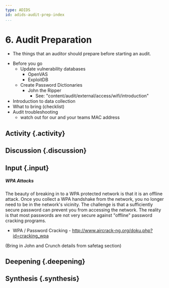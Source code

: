 ```yaml
---
type: ADIDS
id: adids-audit-prep-index
...
```


# 6. Audit Preparation

<!-- ![](content/images/preparation.png "") -->

  - The things that an auditor should prepare before starting an audit.
  * Before you go
    * Update vulnerability databases
	  * OpenVAS
	  * ExploitDB
    * Create Password Dictionaries
	  * John the Ripper
	    * See: "content/audit/external/access/wifi/introduction"
  * Introduction to data collection
  * What to bring (checklist)
  * Audit troubleshooting
    * watch out for our and your teams MAC address
	

## Activity {.activity}

<?The activities focus on introducing the user to the scope of this threat or section using an activity that lets them explore the concept without the tool so that they can start tool usage with an existing set of use cases in mind.?>

## Discussion {.discussion}

<?SAFETAG specific: For Audit discussions the auditor will provide scenerios that allow a trainee to explore ways they would use/focus a auditing technique with the identified risks in the case study provided.?>

## Input {.input}

<?This is usually the lecture part of the session. The trainer presents on issues, sub-topics and more advanced concepts related to focus of the session.?>

##### WPA Attacks #####

The beauty of breaking in to a WPA protected network is that it is an offline attack.  Once you collect a WPA handshake from the network, you no longer need to be in the network's vicinity.  The challenge is that a sufficiently secure password can prevent you from accessing the network.  The reality is that most passwords are not very secure against "offline" password cracking programs.

  * WPA / Password Cracking - http://www.aircrack-ng.org/doku.php?id=cracking_wpa

(Bring in John and Crunch details from safetag section)


## Deepening {.deepening}

<?This is the the hands-on segment of a session. The deepening will consist of a live experiment with a tool using existing data that has been already parsed, unparsed data, and an oppourtunity to capture live data from a static target and the housing training organization using the tool.?>

## Synthesis {.synthesis}

<?A good training habit is to always summarize the session. Talk about what happened in the session, some of the results of the discussion, what issues were discussed, what solutions were made, and give some more time for participants to ask more questions before the session is closed.?>
